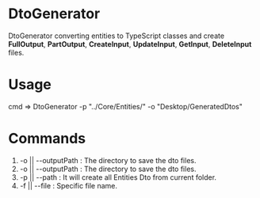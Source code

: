 # DtoGenerator
DtoGenerator converting  entities to TypeScript classes and create **FullOutput**, **PartOutput**, **CreateInput**, **UpdateInput**, **GetInput**, **DeleteInput** files.

# Usage
cmd => DtoGenerator -p "../Core/Entities/" -o "Desktop/GeneratedDtos"

# Commands
1. -o || --outputPath : The directory to save the dto files.
1. -o || --outputPath : The directory to save the dto files. 
1. -p || --path <Optional> : It will create all Entities Dto from current folder.
1. -f || --file <Optional> : Specific file name.

